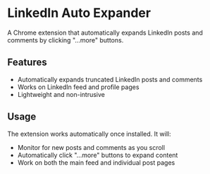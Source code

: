 # LinkedIn Auto Expander

A Chrome extension that automatically expands LinkedIn posts and comments by clicking "...more" buttons.

## Features

- Automatically expands truncated LinkedIn posts and comments
- Works on LinkedIn feed and profile pages
- Lightweight and non-intrusive

## Usage

The extension works automatically once installed. It will:
- Monitor for new posts and comments as you scroll
- Automatically click "...more" buttons to expand content
- Work on both the main feed and individual post pages
